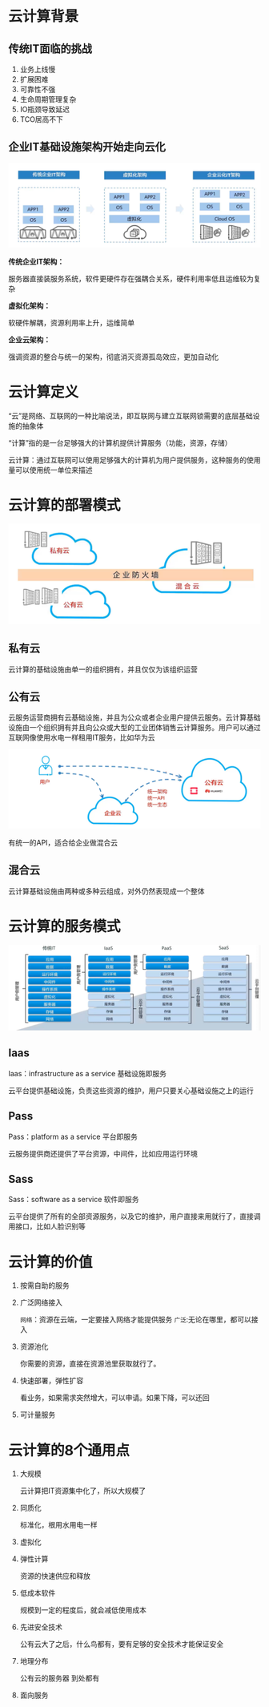 # 云计算背景

## 传统IT面临的挑战

1. 业务上线慢
2. 扩展困难
3. 可靠性不强
4. 生命周期管理复杂
5. IO瓶颈导致延迟
6. TCO居高不下



## 企业IT基础设施架构开始走向云化

![image-20220928175049351](picture/image-20220928175049351.png)

**传统企业IT架构：**

服务器直接装服务系统，软件更硬件存在强耦合关系，硬件利用率低且运维较为复杂

**虚拟化架构：**

软硬件解耦，资源利用率上升，运维简单

**企业云架构：**

强调资源的整合与统一的架构，彻底消灭资源孤岛效应，更加自动化



# 云计算定义

“云”是网络、互联网的一种比喻说法，即互联网与建立互联网锁需要的底层基础设施的抽象体

“计算”指的是一台足够强大的计算机提供计算服务（功能，资源，存储）

云计算：通过互联网可以使用足够强大的计算机为用户提供服务，这种服务的使用量可以使用统一单位来描述



# 云计算的部署模式

![image-20220928222025221](picture/image-20220928222025221.png)

## 私有云

云计算的基础设施由单一的组织拥有，并且仅仅为该组织运营



## 公有云

云服务运营商拥有云基础设施，并且为公众或者企业用户提供云服务。云计算基础设施由一个组织拥有并且向公众或大型的工业团体销售云计算服务。用户可以通过互联网像使用水电一样租用IT服务，比如华为云

![image-20220928222134603](picture/image-20220928222134603.png)

有统一的API，适合给企业做混合云



## 混合云

云计算基础设施由两种或多种云组成，对外仍然表现成一个整体



# 云计算的服务模式

![image-20220928222300010](picture/image-20220928222300010.png)

## Iaas

Iaas：infrastructure as a service 基础设施即服务

云平台提供基础设施，负责这些资源的维护，用户只要关心基础设施之上的运行



## Pass

Pass：platform as a service 平台即服务

云服务提供商还提供了平台资源，中间件，比如应用运行环境



## Sass

Sass：software as a service 软件即服务

云平台提供了所有的全部资源服务，以及它的维护，用户直接来用就行了，直接调用接口，比如人脸识别等



# 云计算的价值

1. 按需自助的服务

2. 广泛网络接入

   `网络`：资源在云端，一定要接入网络才能提供服务  `广泛`:无论在哪里，都可以接入

3. 资源池化

   你需要的资源，直接在资源池里获取就行了。

4. 快速部署，弹性扩容

   看业务，如果需求突然增大，可以申请。如果下降，可以还回

5. 可计量服务

# 云计算的8个通用点

1. 大规模

   云计算把IT资源集中化了，所以大规模了

2. 同质化

   标准化，根用水用电一样

3. 虚拟化

4. 弹性计算

   资源的快速供应和释放

5. 低成本软件

   规模到一定的程度后，就会减低使用成本

6. 先进安全技术

   公有云大了之后，什么鸟都有，要有足够的安全技术才能保证安全

7. 地理分布

   公有云的服务器 到处都有

8. 面向服务






